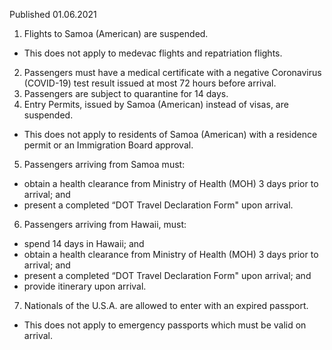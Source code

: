 Published 01.06.2021
1. Flights to Samoa (American) are suspended.
- This does not apply to medevac flights and repatriation flights. 
2. Passengers must have a medical certificate with a negative Coronavirus (COVID-19) test result issued at most 72 hours before arrival. 
3. Passengers are subject to quarantine for 14 days. 
4. Entry Permits, issued by Samoa (American) instead of visas, are suspended.
- This does not apply to residents of Samoa (American) with a residence permit or an Immigration Board approval. 
5. Passengers arriving from Samoa must:
- obtain a health clearance from Ministry of Health (MOH) 3 days prior to arrival; and
- present a completed “DOT Travel Declaration Form" upon arrival.
6. Passengers arriving from Hawaii, must: 
- spend 14 days in Hawaii; and
- obtain a health clearance from Ministry of Health (MOH) 3 days prior to arrival; and
- present a completed “DOT Travel Declaration Form" upon arrival; and
- provide itinerary upon arrival.
7. Nationals of the U.S.A. are allowed to enter with an expired passport.
- This does not apply to emergency passports which must be valid on arrival. 

